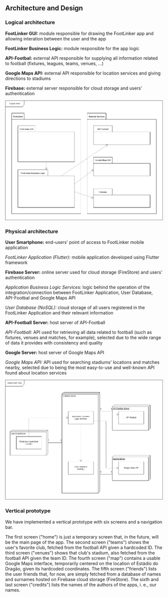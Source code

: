 
## Architecture and Design

### Logical architecture

**FootLinker GUI:** module responsible for drawing the FootLinker app and allowing interation between the user and the app

**FootLinker Business Logic:** module responsible for the app logic

**API-Footbal:** external API responsible for supplying all information related to football (fixtures, leagues, teams, venues, ...)

**Google Maps API:** external API responsible for location services and giving directions to stadiums

**Firebase:** external server responsible for cloud storage and users' authentication

![LogicalView](../images/LogicalArchitecture.png)

### Physical architecture

**User Smartphone:** end-users' point of access to FootLinker mobile application

*FootLinker Application (Flutter):* mobile application developed using Flutter framework

**Firebase Server:** online server used for cloud storage (FireStore) and users' authentication

*Application Business Logic Services:* logic behind the operation of the integration/connection between FootLinker Application, User Database, API-Footbal and Google Maps API

*User Database (NoSQL):* cloud storage of all users registered in the FootLinker Application and their relevant information

**API-Football Server:** host server of API-Football

*API-Football:* API used for retrieving all data related to football (such as fixtures, venues and matches, for example), selected due to the wide range of data it provides with consistency and quality

**Google Server:** host server of Google Maps API

*Google Maps API:* API used for searching stadiums' locations and matches nearby, selected due to being the most easy-to-use and well-known API found about location services

![DeploymentView](../images/PhysicalArchitecture.png)



### Vertical prototype

We have implemented a vertical prototype with six screens and a navigation bar.

The first screen ("home") is just a temporary screen that, in the future, will be the main page of the app.
The second screen ("teams") shows the user's favorite club, fetched from the football API given a hardcoded ID.
The third screen ("venues") shows that club's stadium, also fetched from the football API given the team ID.
The fourth screen ("map") contains a usable Google Maps interface, temporarily centered on the location of Estádio do Dragão, given its hardcoded coordinates.
The fifth screen ("friends") lists the user friends that, for now, are simply fetched from a database of names and surnames hosted on Firebase cloud storage (FireStore).
The sixth and last screen ("credits") lists the names of the authors of the apps, i. e., our names.
